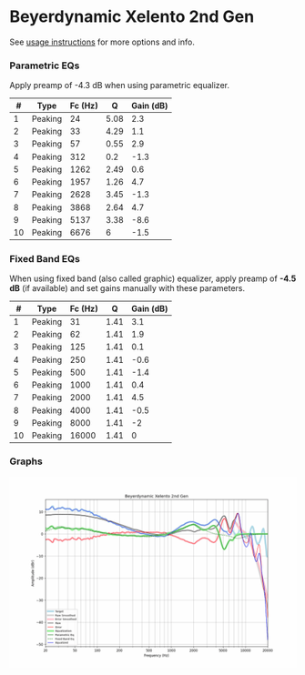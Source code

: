 # Beyerdynamic Xelento 2nd Gen
See [usage instructions](https://github.com/jaakkopasanen/AutoEq#usage) for more options and info.

### Parametric EQs
Apply preamp of -4.3 dB when using parametric equalizer.

|   # | Type    |   Fc (Hz) |    Q |   Gain (dB) |
|-----|---------|-----------|------|-------------|
|   1 | Peaking |        24 | 5.08 |         2.3 |
|   2 | Peaking |        33 | 4.29 |         1.1 |
|   3 | Peaking |        57 | 0.55 |         2.9 |
|   4 | Peaking |       312 | 0.2  |        -1.3 |
|   5 | Peaking |      1262 | 2.49 |         0.6 |
|   6 | Peaking |      1957 | 1.26 |         4.7 |
|   7 | Peaking |      2628 | 3.45 |        -1.3 |
|   8 | Peaking |      3868 | 2.64 |         4.7 |
|   9 | Peaking |      5137 | 3.38 |        -8.6 |
|  10 | Peaking |      6676 | 6    |        -1.5 |

### Fixed Band EQs
When using fixed band (also called graphic) equalizer, apply preamp of **-4.5 dB** (if available) and set gains manually with these parameters.

|   # | Type    |   Fc (Hz) |    Q |   Gain (dB) |
|-----|---------|-----------|------|-------------|
|   1 | Peaking |        31 | 1.41 |         3.1 |
|   2 | Peaking |        62 | 1.41 |         1.9 |
|   3 | Peaking |       125 | 1.41 |         0.1 |
|   4 | Peaking |       250 | 1.41 |        -0.6 |
|   5 | Peaking |       500 | 1.41 |        -1.4 |
|   6 | Peaking |      1000 | 1.41 |         0.4 |
|   7 | Peaking |      2000 | 1.41 |         4.5 |
|   8 | Peaking |      4000 | 1.41 |        -0.5 |
|   9 | Peaking |      8000 | 1.41 |        -2   |
|  10 | Peaking |     16000 | 1.41 |         0   |

### Graphs
![](./Beyerdynamic%20Xelento%202nd%20Gen.png)
